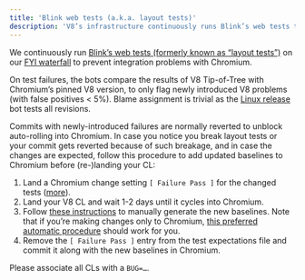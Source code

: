 ```yaml
---
title: 'Blink web tests (a.k.a. layout tests)'
description: 'V8’s infrastructure continuously runs Blink’s web tests to prevent integration problems with Chromium. This document describes what to do in case such a test fails.'
---
```

We continuously run [Blink’s web tests (formerly known as “layout tests”)](https://chromium.googlesource.com/chromium/src/+/master/docs/testing/web_tests.md) on our [FYI waterfall](https://ci.chromium.org/p/v8/g/fyi/console?branch=master) to prevent integration problems with Chromium.

On test failures, the bots compare the results of V8 Tip-of-Tree with Chromium’s pinned V8 version, to only flag newly introduced V8 problems (with false positives < 5%). Blame assignment is trivial as the [Linux release](https://ci.chromium.org/p/v8/builders/luci.v8.ci/V8-Blink%20Linux%2064) bot tests all revisions.

Commits with newly-introduced failures are normally reverted to unblock auto-rolling into Chromium. In case you notice you break layout tests or your commit gets reverted because of such breakage, and in case the changes are expected, follow this procedure to add updated baselines to Chromium before (re-)landing your CL:

1. Land a Chromium change setting `[ Failure Pass ]` for the changed tests ([more](https://chromium.googlesource.com/chromium/src/+/master/docs/testing/web_test_expectations.md#updating-the-expectations-files)).
1. Land your V8 CL and wait 1-2 days until it cycles into Chromium.
1. Follow [these instructions](https://chromium.googlesource.com/chromium/src/+/master/docs/testing/web_tests.md#Rebaselining-Web-Tests) to manually generate the new baselines. Note that if you’re making changes only to Chromium, [this preferred automatic procedure](https://chromium.googlesource.com/chromium/src/+/master/docs/testing/web_test_expectations.md#how-to-rebaseline) should work for you.
1. Remove the `[ Failure Pass ]` entry from the test expectations file and commit it along with the new baselines in Chromium.

Please associate all CLs with a `BUG=…`.
